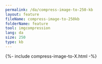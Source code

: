 ```yaml
---
permalink: /da/compress-image-to-250-kb
layout: feature
fileName: compress-image-to-250kb
folderName: feature
tool: imgcompression
lang: da
size: 250
type: kb
---
```


{%- include compress-image-to-X.html -%}

